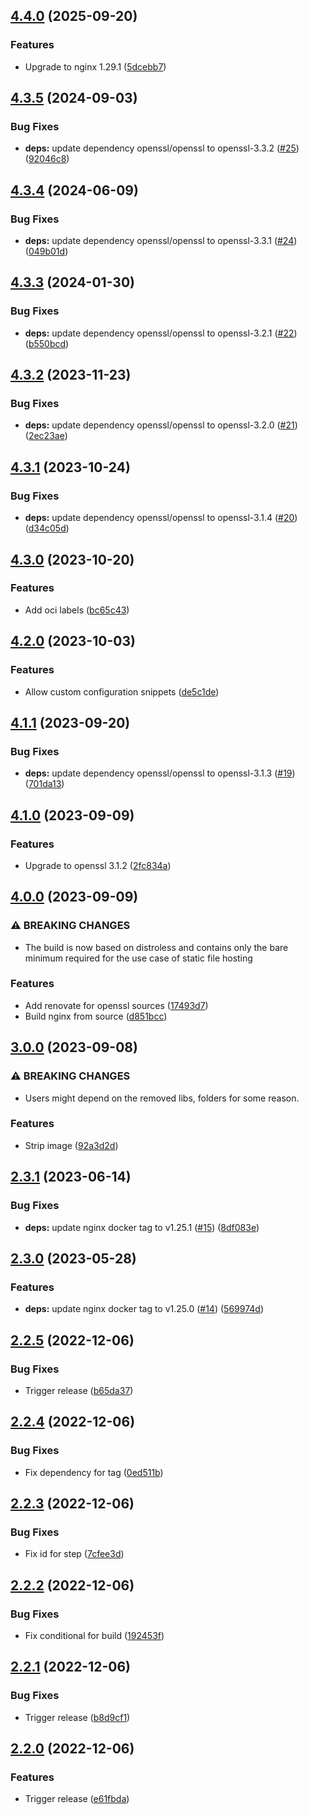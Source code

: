 ## [4.4.0](https://github.com/timo-reymann/nginx-spa/compare/4.3.5...4.4.0) (2025-09-20)

### Features

* Upgrade to nginx 1.29.1 ([5dcebb7](https://github.com/timo-reymann/nginx-spa/commit/5dcebb7aa77622b26ad692bba2c4414c0d54edb5))

## [4.3.5](https://github.com/timo-reymann/nginx-spa/compare/4.3.4...4.3.5) (2024-09-03)

### Bug Fixes

* **deps:** update dependency openssl/openssl to openssl-3.3.2 ([#25](https://github.com/timo-reymann/nginx-spa/issues/25)) ([92046c8](https://github.com/timo-reymann/nginx-spa/commit/92046c8eb36e62574b040ac2740fb993ac773a17))

## [4.3.4](https://github.com/timo-reymann/nginx-spa/compare/4.3.3...4.3.4) (2024-06-09)


### Bug Fixes

* **deps:** update dependency openssl/openssl to openssl-3.3.1 ([#24](https://github.com/timo-reymann/nginx-spa/issues/24)) ([049b01d](https://github.com/timo-reymann/nginx-spa/commit/049b01d39b702b6fc618c4039ab3c2277844927c))

## [4.3.3](https://github.com/timo-reymann/nginx-spa/compare/4.3.2...4.3.3) (2024-01-30)


### Bug Fixes

* **deps:** update dependency openssl/openssl to openssl-3.2.1 ([#22](https://github.com/timo-reymann/nginx-spa/issues/22)) ([b550bcd](https://github.com/timo-reymann/nginx-spa/commit/b550bcd23ef0528b31d5aca492175cfd8b6f5156))

## [4.3.2](https://github.com/timo-reymann/nginx-spa/compare/4.3.1...4.3.2) (2023-11-23)


### Bug Fixes

* **deps:** update dependency openssl/openssl to openssl-3.2.0 ([#21](https://github.com/timo-reymann/nginx-spa/issues/21)) ([2ec23ae](https://github.com/timo-reymann/nginx-spa/commit/2ec23ae5da532d464f5d33f0faf8e8485703ca16))

## [4.3.1](https://github.com/timo-reymann/nginx-spa/compare/4.3.0...4.3.1) (2023-10-24)


### Bug Fixes

* **deps:** update dependency openssl/openssl to openssl-3.1.4 ([#20](https://github.com/timo-reymann/nginx-spa/issues/20)) ([d34c05d](https://github.com/timo-reymann/nginx-spa/commit/d34c05d0bf4dc16eb0c7177be2ef228423aa66b2))

## [4.3.0](https://github.com/timo-reymann/nginx-spa/compare/4.2.0...4.3.0) (2023-10-20)


### Features

* Add oci labels ([bc65c43](https://github.com/timo-reymann/nginx-spa/commit/bc65c43d8bad6ffb3da2794e3f20d07ec6550c62))

## [4.2.0](https://github.com/timo-reymann/nginx-spa/compare/4.1.1...4.2.0) (2023-10-03)


### Features

* Allow custom configuration snippets ([de5c1de](https://github.com/timo-reymann/nginx-spa/commit/de5c1dec0ac355b155f680b7dcf8faf7b6aa04a2))

## [4.1.1](https://github.com/timo-reymann/nginx-spa/compare/4.1.0...4.1.1) (2023-09-20)


### Bug Fixes

* **deps:** update dependency openssl/openssl to openssl-3.1.3 ([#19](https://github.com/timo-reymann/nginx-spa/issues/19)) ([701da13](https://github.com/timo-reymann/nginx-spa/commit/701da13f02c13aaa13a17f174e82f39ecf20f0c6))

## [4.1.0](https://github.com/timo-reymann/nginx-spa/compare/4.0.0...4.1.0) (2023-09-09)


### Features

* Upgrade to openssl 3.1.2 ([2fc834a](https://github.com/timo-reymann/nginx-spa/commit/2fc834a0d6135525fc226cd18ffef308ec2b183f))

## [4.0.0](https://github.com/timo-reymann/nginx-spa/compare/3.0.0...4.0.0) (2023-09-09)


### ⚠ BREAKING CHANGES

* The build is now based on distroless and contains only the bare minimum required for the use case of static file hosting

### Features

* Add renovate for openssl sources ([17493d7](https://github.com/timo-reymann/nginx-spa/commit/17493d7a277161157f050065bb6dbe89b624b49e))
* Build nginx from source ([d851bcc](https://github.com/timo-reymann/nginx-spa/commit/d851bccd402c3afebb33d490fa1b95900fc4f776))

## [3.0.0](https://github.com/timo-reymann/nginx-spa/compare/2.3.1...3.0.0) (2023-09-08)


### ⚠ BREAKING CHANGES

* Users might depend on the removed libs, folders for some reason.

### Features

* Strip image ([92a3d2d](https://github.com/timo-reymann/nginx-spa/commit/92a3d2d5d3dfe6698b0bbe51e94b63e598c49b8a))

## [2.3.1](https://github.com/timo-reymann/nginx-spa/compare/2.3.0...2.3.1) (2023-06-14)


### Bug Fixes

* **deps:** update nginx docker tag to v1.25.1 ([#15](https://github.com/timo-reymann/nginx-spa/issues/15)) ([8df083e](https://github.com/timo-reymann/nginx-spa/commit/8df083edb2051d95bde5b245b8fdd54e0e62de3a))

## [2.3.0](https://github.com/timo-reymann/nginx-spa/compare/2.2.5...2.3.0) (2023-05-28)


### Features

* **deps:** update nginx docker tag to v1.25.0 ([#14](https://github.com/timo-reymann/nginx-spa/issues/14)) ([569974d](https://github.com/timo-reymann/nginx-spa/commit/569974dbbab7af6d6b425a1aeac633fd523a353c))

## [2.2.5](https://github.com/timo-reymann/nginx-spa/compare/2.2.4...2.2.5) (2022-12-06)


### Bug Fixes

* Trigger release ([b65da37](https://github.com/timo-reymann/nginx-spa/commit/b65da3725532c0f659de1eeea719c2400c246a5b))

## [2.2.4](https://github.com/timo-reymann/nginx-spa/compare/2.2.3...2.2.4) (2022-12-06)


### Bug Fixes

* Fix dependency for tag ([0ed511b](https://github.com/timo-reymann/nginx-spa/commit/0ed511bcb37bf3cee262230286870859210aea22))

## [2.2.3](https://github.com/timo-reymann/nginx-spa/compare/2.2.2...2.2.3) (2022-12-06)


### Bug Fixes

* Fix id for step ([7cfee3d](https://github.com/timo-reymann/nginx-spa/commit/7cfee3d14da25b22a7a1dfafd58a458b04d41057))

## [2.2.2](https://github.com/timo-reymann/nginx-spa/compare/2.2.1...2.2.2) (2022-12-06)


### Bug Fixes

* Fix conditional for build ([192453f](https://github.com/timo-reymann/nginx-spa/commit/192453f038d8a4b418c953150cf95820bc51309c))

## [2.2.1](https://github.com/timo-reymann/nginx-spa/compare/2.2.0...2.2.1) (2022-12-06)


### Bug Fixes

* Trigger release ([b8d9cf1](https://github.com/timo-reymann/nginx-spa/commit/b8d9cf1403e95d5581e1bddc77360791a99fd0df))

## [2.2.0](https://github.com/timo-reymann/nginx-spa/compare/2.1.2...2.2.0) (2022-12-06)


### Features

* Trigger release ([e61fbda](https://github.com/timo-reymann/nginx-spa/commit/e61fbdada0181636f458fbf67f1620813006a2b9))
